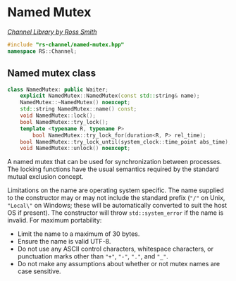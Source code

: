 # Named Mutex

_[Channel Library by Ross Smith](index.html)_

```c++
#include "rs-channel/named-mutex.hpp"
namespace RS::Channel;
```

## Named mutex class

```c++
class NamedMutex: public Waiter;
    explicit NamedMutex::NamedMutex(const std::string& name);
    NamedMutex::~NamedMutex() noexcept;
    std::string NamedMutex::name() const;
    void NamedMutex::lock();
    bool NamedMutex::try_lock();
    template <typename R, typename P>
        bool NamedMutex::try_lock_for(duration<R, P> rel_time);
    bool NamedMutex::try_lock_until(system_clock::time_point abs_time);
    void NamedMutex::unlock() noexcept;
```

A named mutex that can be used for synchronization between processes. The
locking functions have the usual semantics required by the standard mutual
exclusion concept.

Limitations on the name are operating system specific. The name supplied to
the constructor may or may not include the standard prefix (`"/"` on Unix,
`"Local\"` on Windows; these will be automatically converted to suit the host
OS if present). The constructor will throw `std::system_error` if the name is
invalid. For maximum portability:

* Limit the name to a maximum of 30 bytes.
* Ensure the name is valid UTF-8.
* Do not use any ASCII control characters, whitespace characters, or
  punctuation marks other than `"+"`, `"-"`, `"."`, and `"_"`.
* Do not make any assumptions about whether or not mutex names are case
  sensitive.
